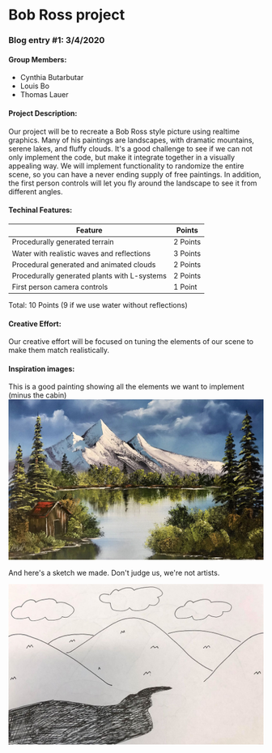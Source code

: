 # Bob Ross project

### Blog entry #1: 3/4/2020

#### Group Members:
- Cynthia Butarbutar
- Louis Bo
- Thomas Lauer

#### Project Description:

Our project will be to recreate a Bob Ross style picture using realtime graphics. 
Many of his paintings are landscapes, with dramatic mountains, serene lakes, and fluffy clouds.
It's a good challenge to see if we can not only implement the code, but make it integrate together in a 
visually appealing way. 
We will implement functionality to randomize the entire scene, so you can have a never ending supply of free paintings. 
In addition, the first person controls will let you fly around the landscape to see it from different angles. 

#### Techinal Features:

Feature | Points
--- | ---
Procedurally generated terrain | 2 Points
Water with realistic waves and reflections | 3 Points
Procedural generated and animated clouds | 2 Points
Procedurally generated plants with L-systems  | 2 Points
First person camera controls | 1 Point

Total: 10 Points (9 if we use water without reflections)

#### Creative Effort:
Our creative effort will be focused on tuning the elements of our scene to make them match realistically.


#### Inspiration images:
This is a good painting showing all the elements we want to implement (minus the cabin)
![bob ross painting](images/bobross.jpg)

And here's a sketch we made. Don't judge us, we're not artists.

![not artists](images/wearentartists.jpg)